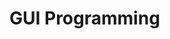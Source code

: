 
# GUI Programming



<!--

------------------------------- in progress -------------------------------

-->